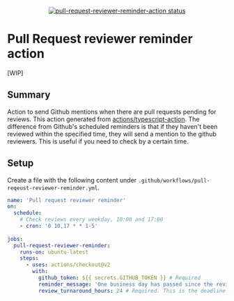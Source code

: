 <p align="center">
  <a href="https://github.com/tommykw/pull-request-reviewer-reminder-action/actions"><img alt="pull-request-reviewer-reminder-action status" src="https://github.com/tommykw/pull-request-reviewer-reminder-action/workflows/build-test/badge.svg"></a>
</p>

# Pull Request reviewer reminder action
[WIP]

## Summary
Action to send Github mentions when there are pull requests pending for reviews. This action generated from [actions/typescript-action](https://github.com/actions/hello-world-javascript-action). The difference from Github's scheduled reminders is that if they haven't been reviewed within the specified time, they will send a mention to the github reviewers. This is useful if you need to check by a certain time.

## Setup
Create a file with the following content under `.github/workflows/pull-reqeust-reviewer-reminder.yml`.

```yml
name: 'Pull request reviewer reminder'
on:
  schedule:
    # Check reviews every weekday, 10:00 and 17:00
    - cron: '0 10,17 * * 1-5'
    
jobs:
  pull-request-reviewer-reminder: 
    runs-on: ubuntu-latest
    steps:
      - uses: actions/checkout@v2
        with:
          github_token: ${{ secrets.GITHUB_TOKEN }} # Required
          reminder_message: 'One business day has passed since the review started. Give priority to reviews as much as possible.' # Required. Messages to send to reviewers on Github.
          review_turnaround_hours: 24 # Required. This is the deadline for reviews. If this time is exceeded, a reminder wil be send.
```
